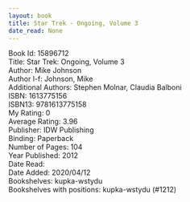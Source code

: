 ```yaml
---
layout: book
title: Star Trek - Ongoing, Volume 3
date_read: None
---
```


Book Id: 15896712<br />
Title: Star Trek: Ongoing, Volume 3<br />
Author: Mike Johnson<br />
Author l-f: Johnson, Mike<br />
Additional Authors: Stephen Molnar, Claudia Balboni<br />
ISBN: 1613775156<br />
ISBN13: 9781613775158<br />
My Rating: 0<br />
Average Rating: 3.96<br />
Publisher: IDW Publishing<br />
Binding: Paperback<br />
Number of Pages: 104<br />
Year Published: 2012<br />
Date Read: <br />
Date Added: 2020/04/12<br />
Bookshelves: kupka-wstydu<br />
Bookshelves with positions: kupka-wstydu (#1212)<br />

